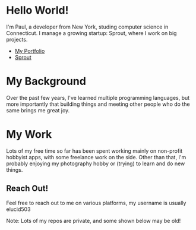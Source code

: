 # Hello World!
I'm Paul, a developer from New York, studing computer science in Connecticut. I manage a growing startup: Sprout, where I work on big projects. 

- [My Portfolio](https://elucid.vip)
- [Sprout](https://sprout.software)

# My Background
Over the past few years, I've learned multiple programming languages, but more importantly that building things and meeting other people who do the same brings me great joy.

# My Work
Lots of my free time so far has been spent working mainly on non-profit hobbyist apps, with some freelance work on the side. Other than that, I'm probably enjoying my photography hobby or (trying) to learn and do new things. 

## Reach Out!
Feel free to reach out to me on various platforms, my username is usually elucid503

Note: Lots of my repos are private, and some shown below may be old!
